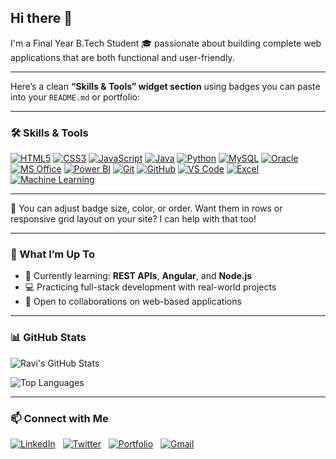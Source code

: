 ## Hi there 👋  
I'm a Final Year B.Tech Student 🎓 passionate about building complete web applications that are both functional and user-friendly.

---

Here’s a clean **“Skills & Tools” widget section** using badges you can paste into your `README.md` or portfolio:

---

### 🛠️ Skills & Tools

[![HTML5](https://img.shields.io/badge/HTML5-E34F26?logo=html5\&logoColor=white\&style=for-the-badge)](#)
[![CSS3](https://img.shields.io/badge/CSS3-1572B6?logo=css3\&logoColor=white\&style=for-the-badge)](#)
[![JavaScript](https://img.shields.io/badge/JavaScript-F7DF1E?logo=javascript\&logoColor=black\&style=for-the-badge)](#)
[![Java](https://img.shields.io/badge/Java-007396?logo=java\&logoColor=white\&style=for-the-badge)](#)
[![Python](https://img.shields.io/badge/Python-3776AB?logo=python\&logoColor=white\&style=for-the-badge)](#)
[![MySQL](https://img.shields.io/badge/MySQL-4479A1?logo=mysql\&logoColor=white\&style=for-the-badge)](#)
[![Oracle](https://img.shields.io/badge/Oracle-F80000?logo=oracle\&logoColor=white\&style=for-the-badge)](#)
[![MS Office](https://img.shields.io/badge/MS%20Office-D83B01?logo=microsoft\&logoColor=white\&style=for-the-badge)](#)
[![Power BI](https://img.shields.io/badge/Power%20BI-F2C811?logo=powerbi\&logoColor=black\&style=for-the-badge)](#)
[![Git](https://img.shields.io/badge/Git-F05032?logo=git\&logoColor=white\&style=for-the-badge)](#)
[![GitHub](https://img.shields.io/badge/GitHub-181717?logo=github\&logoColor=white\&style=for-the-badge)](#)
[![VS Code](https://img.shields.io/badge/VS%20Code-007ACC?logo=visualstudiocode\&logoColor=white\&style=for-the-badge)](#)
[![Excel](https://img.shields.io/badge/Excel-217346?logo=microsoftexcel\&logoColor=white\&style=for-the-badge)](#)
[![Machine Learning](https://img.shields.io/badge/Machine%20Learning-009688?style=for-the-badge)](#)

---

📝 You can adjust badge size, color, or order. Want them in rows or responsive grid layout on your site? I can help with that too!



---

### 🚀 What I’m Up To  
- 🌱 Currently learning: **REST APIs**, **Angular**, and **Node.js**  
- 💻 Practicing full-stack development with real-world projects  
- 🤝 Open to collaborations on web-based applications

---

### 📊 GitHub Stats  

![Ravi's GitHub Stats](https://github-readme-stats.vercel.app/api?username=Ravi-narayana-brahma&show_icons=true&theme=radical)  

![Top Languages](https://github-readme-stats.vercel.app/api/top-langs/?username=Ravi-narayana-brahma&layout=compact&theme=radical)

---

### 📫 Connect with Me

[![LinkedIn](https://img.shields.io/badge/LinkedIn-blue?logo=linkedin&logoColor=white)](https://www.linkedin.com/in/ravi-narayana-brahma-3493b229a/)&nbsp;&nbsp;
[![Twitter](https://img.shields.io/badge/Twitter-1DA1F2?logo=twitter&logoColor=white)](https://twitter.com/your-twitter)&nbsp;&nbsp;
[![Portfolio](https://img.shields.io/badge/Portfolio-000?logo=github&logoColor=white)](https://portfolio-five-pied-22.vercel.app/)&nbsp;&nbsp;
[![Gmail](https://img.shields.io/badge/Gmail-D14836?logo=gmail&logoColor=white)](mailto:ravinaryanab25@gmail.com)












